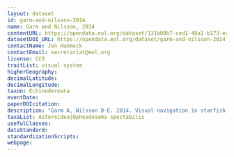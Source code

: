```yaml
---
layout: dataset
id: garm-and-nilsson-2014
name: Garm and Nilsson, 2014
contentURL: https://opendata.eol.org/dataset/131b08b7-ced1-48a1-b173-ede717166f0c/resource/d8aca4f5-0df8-4a27-81cf-51093dd90123/download/garm.zip
datasetDOI_URL: https://opendata.eol.org/dataset/garm-and-nilsson-2014
contactName: Jen Hammock
contactEmail: secretariat@eol.org
license: CC0
traitList: visual system
higherGeography:
decimalLatitude:
decimalLongitude:
taxon: Echinodermata
eventDate:
paperDOIcitation: 
description: "Garm A, Nilsson D-E. 2014. Visual navigation in starfish: first evidence for the use of vision and eyes in starfish. Proc.  R.  Soc.  B, 281: 20133011. http://dx.doi.org/10.1098/rspb.2013.3011	https://www.researchgate.net/publication/259631333_Visual_navigation_in_starfish_First_evidence_for_the_use_of_vision_and_eyes_in_starfish"
taxaList: Asteroidea|Opheodesoma spectabilis
usefulClasses:
dataStandard:
standardizationScripts:
webpage:
---
```


